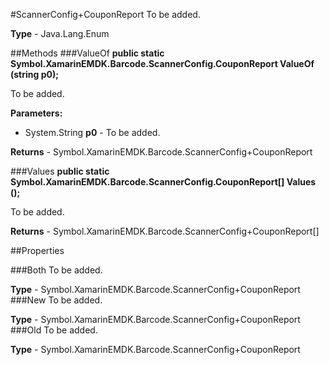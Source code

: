 #ScannerConfig+CouponReport
To be added.

**Type** - Java.Lang.Enum

##Methods
###ValueOf
**public static Symbol.XamarinEMDK.Barcode.ScannerConfig.CouponReport ValueOf (string p0);**

To be added.

**Parameters:** 

* System.String **p0** - To be added.

**Returns** - Symbol.XamarinEMDK.Barcode.ScannerConfig+CouponReport

###Values
**public static Symbol.XamarinEMDK.Barcode.ScannerConfig.CouponReport[] Values ();**

To be added.


**Returns** - Symbol.XamarinEMDK.Barcode.ScannerConfig+CouponReport[]

##Properties

###Both
To be added.

**Type** - Symbol.XamarinEMDK.Barcode.ScannerConfig+CouponReport
###New
To be added.

**Type** - Symbol.XamarinEMDK.Barcode.ScannerConfig+CouponReport
###Old
To be added.

**Type** - Symbol.XamarinEMDK.Barcode.ScannerConfig+CouponReport


